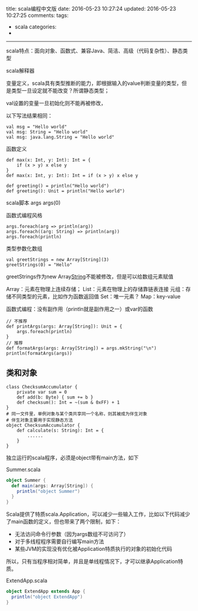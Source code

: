 title: scala编程中文版
date: 2016-05-23 10:27:24
updated: 2016-05-23 10:27:25
comments:
tags:
- scala
categories:
- 

---


scala特点：面向对象、函数式、兼容Java、简洁、高级（代码复杂性）、静态类型

scala解释器

变量定义，scala具有类型推断的能力，即根据输入的value判断变量的类型，但是类型一旦设定就不能改变？所谓静态类型；

val设置的变量一旦初始化则不能再被修改，

以下写法结果相同：
```
val msg = "Hello world"
val msg: String = "Hello world"
val msg: java.lang.String = "Hello world"
```

函数定义

```
def max(x: Int, y: Int): Int = {
    if (x > y) x else y
}
def max(x: Int, y: Int): Int = if (x > y) x else y

def greeting() = println("Hello world")
def greeting(): Unit = println("Hello world")
```

scala脚本 args args(0)

函数式编程风格

```
args.foreach(arg => println(arg))
args.foreach((arg: String) => println(arg))
args.foreach(println)
```

类型参数化数组

```
val greetStrings = new Array[String](3)
greetStrings(0) = "Hello"
```
greetStrings作为new Array[String](3)不能被修改，但是可以给数组元素赋值

Array：元素在物理上连续存储；
List：元素在物理上的存储靠链表连接
元组：存储不同类型的元素，比如作为函数返回值
Set：唯一元素？
Map：key-value

函数式编程：没有副作用（println就是副作用之一）或var的函数

```
// 不推荐
def printArgs(args: Array[String]): Unit = {
    args.foreach(println)
}
// 推荐
def formatArgs(args: Array[String]) = args.mkString("\n")
println(formatArgs(args))
```

## 类和对象

```
class ChecksumAccumulator {
    private var sum = 0
    def add(b: Byte) { sum += b }
    def checksum(): Int = ~(sum & 0xFF) + 1
}
# 同一文件里，单例对象与某个类共享同一个名称，则其被成为伴生对象
# 伴生对象主要用于实现静态方法
object ChecksumAccumulator {
    def calculate(s: String): Int = {
        ......
    }
}
```

独立运行的scala程序，必须是object带有main方法，如下

Summer.scala

```scala
object Summer {
  def main(args: Array[String]) {
    println("object Summer")
  }
}
```

Scala提供了特质scala.Application，可以减少一些输入工作，比如以下代码减少了main函数的定义，但也带来了两个限制，如下：

+ 无法访问命令行参数（因为args数组不可访问了）
+ 对于多线程程序需要自行编写main方法
+ 某些JVM的实现没有优化被Application特质执行的对象的初始化代码

所以，只有当程序相对简单，并且是单线程情况下，才可以继承Application特质。

ExtendApp.scala

```scala
object ExtendApp extends App {
  println("object ExtendApp")
}
```
